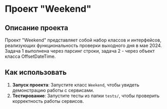 # Проект "Weekend"

## Описание проекта
Проект "Weekend" представляет собой набор классов и интерфейсов, 
реализующих функциональность проверки выходного дня в мае 2024. 
Задача 1 выполнена через парсинг строки, задача 2 - через объект класса OffsetDateTime.

## Как использовать
1. **Запуск проекта**: Запустите класс `Weekend`, чтобы увидеть демонстрацию работы с сервисами.
2. **Тестирование**: Запустите тесты из папки `tests/`, чтобы проверить корректность работы сервисов.



